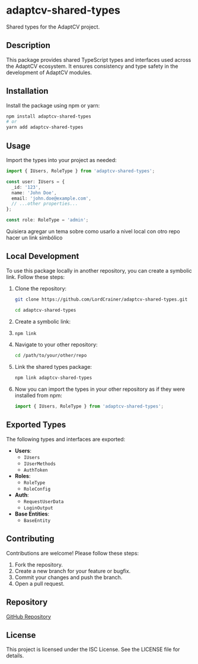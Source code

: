 # adaptcv-shared-types

Shared types for the AdaptCV project.

## Description

This package provides shared TypeScript types and interfaces used across the AdaptCV ecosystem. It ensures consistency and type safety in the development of AdaptCV modules.

## Installation

Install the package using npm or yarn:

```bash
npm install adaptcv-shared-types
# or
yarn add adaptcv-shared-types
```

## Usage

Import the types into your project as needed:

```typescript
import { IUsers, RoleType } from 'adaptcv-shared-types';

const user: IUsers = {
  _id: '123',
  name: 'John Doe',
  email: 'john.doe@example.com',
  // ...other properties...
};

const role: RoleType = 'admin';
```

Quisiera agregar un tema sobre como usarlo a nivel local con otro repo hacer un link simbólico

## Local Development
To use this package locally in another repository, you can create a symbolic link. Follow these steps:
1. Clone the repository:
   ```bash
   git clone https://github.com/LordCrainer/adaptcv-shared-types.git
   
   cd adaptcv-shared-types
    ```
2. Create a symbolic link:
3. ```bash
   npm link
   ```
4. Navigate to your other repository:
   ```bash
   cd /path/to/your/other/repo
   ```
5. Link the shared types package:
   ```bash
   npm link adaptcv-shared-types
   ```
6. Now you can import the types in your other repository as if they were installed from npm:
   ```typescript
   import { IUsers, RoleType } from 'adaptcv-shared-types';
   ```


## Exported Types

The following types and interfaces are exported:

- **Users**:
  - `IUsers`
  - `IUserMethods`
  - `AuthToken`
- **Roles**:
  - `RoleType`
  - `RoleConfig`
- **Auth**:
  - `RequestUserData`
  - `LoginOutput`
- **Base Entities**:
  - `BaseEntity`

## Contributing

Contributions are welcome! Please follow these steps:

1. Fork the repository.
2. Create a new branch for your feature or bugfix.
3. Commit your changes and push the branch.
4. Open a pull request.

## Repository

[GitHub Repository](https://github.com/LordCrainer/adaptcv-shared-types)

## License

This project is licensed under the ISC License. See the LICENSE file for details.

